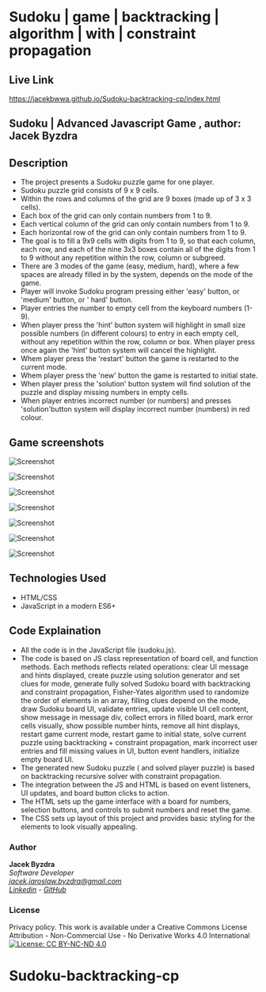 # Sudoku | game | backtracking | algorithm | with | constraint propagation

## Live Link

https://jacekbwwa.github.io/Sudoku-backtracking-cp/index.html

## Sudoku | Advanced Javascript Game , author: Jacek Byzdra

## Description

- The project presents a Sudoku puzzle game for one player.
- Sudoku puzzle grid consists of 9 x 9 cells.
- Within the rows and columns of the grid are 9 boxes (made up of 3 x 3 cells).
- Each box of the grid can only contain numbers from 1 to 9.
- Each vertical column of the grid can only contain numbers from 1 to 9.
- Each horizontal row of the grid can only contain numbers from 1 to 9.
- The goal is to fill a 9x9 cells with digits from 1 to 9, so that each column, each row, and each of the nine 3x3 boxes
  contain all of the digits from 1 to 9 without any repetition within the row, column or subgreed.
- There are 3 modes of the game (easy, medium, hard), where a few spaces are already filled in by the system, depends on
  the mode of the game.
- Player will invoke Sudoku program pressing either 'easy' button, or 'medium' button, or ' hard' button.
- Player entries the number to empty cell from the keyboard numbers (1-9).
- When player press the 'hint' button system will highlight in small size possible numbers (in different colours) to
  entry in each empty cell, without any repetition within the row, column or box. When player press once again the
  'hint' button system will cancel the highlight.
- Whem player press the 'restart' button the game is restarted to the current mode.
- Whem player press the 'new' button the game is restarted to initial state.
- When player press the 'solution' button system will find solution of the puzzle and display missing numbers in empty
  cells.
- When player entries incorrect number (or numbers) and presses 'solution'button system will display incorrect number (numbers) in red colour.

## Game screenshots

![Screenshot](screenshot1.png)

![Screenshot](screenshot2.png)

![Screenshot](screenshot3.png)

![Screenshot](screenshot4.png)

![Screenshot](screenshot5.png)

![Screenshot](screenshot6.png)

![Screenshot](screenshot7.png)

## Technologies Used

- HTML/CSS
- JavaScript in a modern ES6+

## Code Explaination

- All the code is in the JavaScript file (sudoku.js).
- The code is based on JS class representation of board cell, and function methods. Each methods reflects related
  operations: clear UI message and hints displayed, create puzzle using solution generator and set clues for mode, generate fully solved Sudoku board with backtracking and constraint propagation, Fisher-Yates algorithm used to randomize the order of elements in an array, filling clues depend on the mode, draw Sudoku board UI, validate entries, update visible UI cell content, show message in message div, collect errors in filled board, mark error cells visually, show possible number hints, remove all hint displays, restart game current mode, restart game to initial state, solve current puzzle using backtracking + constraint propagation, mark incorrect user entries and fill missing values in UI, button event handlers, initialize empty board UI.
- The generated new Sudoku puzzle ( and solved player puzzle) is based on backtracking recursive solver with constraint propagation.
- The integration between the JS and HTML is based on event listeners, UI updates, and board button clicks to action.
- The HTML sets up the game interface with a board for numbers, selection buttons, and controls to submit numbers and
  reset the game.
- The CSS sets up layout of this project and provides basic styling for the elements to look visually appealing.

### Author

**Jacek Byzdra**  
_Software Developer  
jacek.jaroslaw.byzdra@gmail.com  
[Linkedin](https://www.linkedin.com/in/jacek-byzdra/) - [GitHub](https://github.com/jacekbwwa)_

### License

Privacy policy. This work is available under a Creative Commons License Attribution - Non-Commercial Use - No Derivative
Works 4.0 International
[![License: CC BY-NC-ND 4.0](https://licensebuttons.net/l/by-nc-nd/4.0/80x15.png)](https://creativecommons.org/licenses/by-nc-nd/4.0/)

# Sudoku-backtracking-cp
